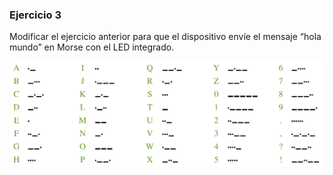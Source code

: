 ### Ejercicio 3
Modificar el ejercicio anterior para que el dispositivo envíe el mensaje “hola mundo”
en Morse con el LED integrado.
 
![alt text](Morse.png)
